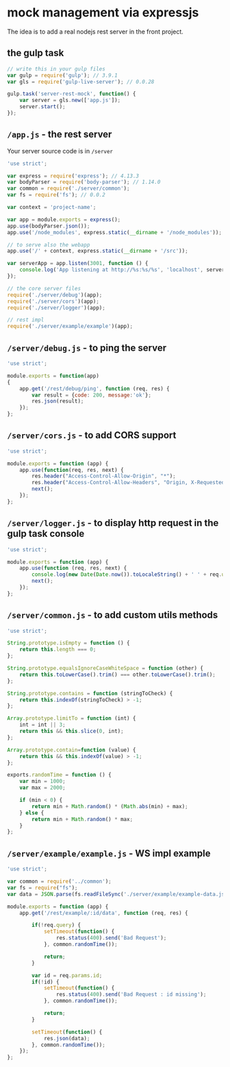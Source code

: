 # mock management via expressjs

The idea is to add a real nodejs rest server in the front project.

## the gulp task

```javascript
// write this in your gulp files
var gulp = require('gulp'); // 3.9.1
var gls = require('gulp-live-server'); // 0.0.28

gulp.task('server-rest-mock', function() {
    var server = gls.new(['app.js']);
    server.start();
});
```

## `/app.js` - the rest server

Your server source code is in `/server`

```javascript
'use strict';

var express = require('express'); // 4.13.3
var bodyParser = require('body-parser'); // 1.14.0
var common = require('./server/common');
var fs = require('fs'); // 0.0.2

var context = 'project-name';

var app = module.exports = express();
app.use(bodyParser.json());
app.use('/node_modules', express.static(__dirname + '/node_modules'));

// to serve also the webapp
app.use('/' + context, express.static(__dirname + '/src'));

var serverApp = app.listen(3001, function () {
    console.log('App listening at http://%s:%s/%s', 'localhost', serverApp.address().port, context);
});

// the core server files
require('./server/debug')(app);
require('./server/cors')(app);
require('./server/logger')(app);

// rest impl
require('./server/example/example')(app);
```

## `/server/debug.js` - to ping the server

```javascript
'use strict';

module.exports = function(app)
{
    app.get('/rest/debug/ping', function (req, res) {
        var result = {code: 200, message:'ok'};
        res.json(result);
    });
};
```

## `/server/cors.js` - to add CORS support

```javascript
'use strict';

module.exports = function (app) {
    app.use(function(req, res, next) {
        res.header("Access-Control-Allow-Origin", "*");
        res.header("Access-Control-Allow-Headers", "Origin, X-Requested-With, Content-Type, Accept, If-Modified-Since");
        next();
    });
};
```

## `/server/logger.js` - to display http request in the gulp task console

```javascript
'use strict';

module.exports = function (app) {
    app.use(function (req, res, next) {
        console.log(new Date(Date.now()).toLocaleString() + ' ' + req.url);
        next();
    });
};
```

## `/server/common.js` - to add custom utils methods

```javascript
'use strict';

String.prototype.isEmpty = function () {
    return this.length === 0;
};

String.prototype.equalsIgnoreCaseWhiteSpace = function (other) {
    return this.toLowerCase().trim() === other.toLowerCase().trim();
};

String.prototype.contains = function (stringToCheck) {
    return this.indexOf(stringToCheck) > -1;
};

Array.prototype.limitTo = function (int) {
    int = int || 3;
    return this && this.slice(0, int);
};

Array.prototype.contain=function (value) {
    return this && this.indexOf(value) > -1;
};

exports.randomTime = function () {
    var min = 1000;
    var max = 2000;

    if (min < 0) {
        return min + Math.random() * (Math.abs(min) + max);
    } else {
        return min + Math.random() * max;
    }
};
```

## `/server/example/example.js` - WS impl example

```javascript
'use strict';

var common = require('../common');
var fs = require("fs");
var data = JSON.parse(fs.readFileSync('./server/example/example-data.json', 'utf8'));

module.exports = function (app) {
    app.get('/rest/example/:id/data', function (req, res) {

        if(!req.query) {
            setTimeout(function() {
                res.status(400).send('Bad Request');
            }, common.randomTime());

            return;
        }

        var id = req.params.id;
        if(!id) {
            setTimeout(function() {
                res.status(400).send('Bad Request : id missing');
            }, common.randomTime());

            return;
        }

        setTimeout(function() {
            res.json(data);
        }, common.randomTime());
    });
};
```
